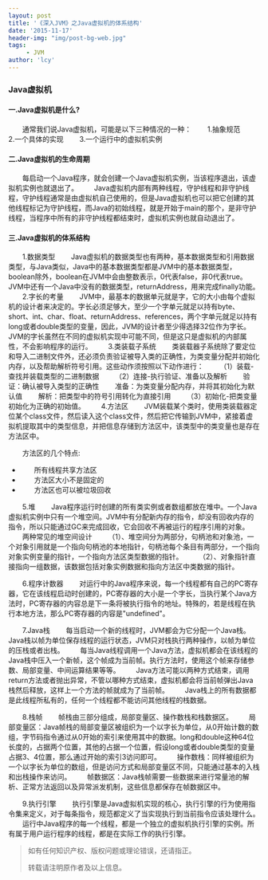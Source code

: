 ```yaml
---
layout: post
title: '《深入JVM》之Java虚拟机的体系结构'
date: '2015-11-17'
header-img: "img/post-bg-web.jpg"
tags:
     - JVM
author: 'lcy'
---
```


### Java虚拟机

#### 一.Java虚拟机是什么?
&emsp;&emsp;通常我们说Java虚拟机，可能是以下三种情况的一种：
&emsp;&emsp;1.抽象规范
&emsp;&emsp;2.一个具体的实现
&emsp;&emsp;3.一个运行中的虚拟机实例

#### 二.Java虚拟机的生命周期
&emsp;&emsp;每启动一个Java程序，就会创建一个Java虚拟机实例，当该程序退出，该虚拟机实例也就退出了。
&emsp;&emsp;Java虚拟机内部有两种线程，守护线程和非守护线程，守护线程通常是由虚拟机自己使用的，但是Java虚拟机也可以把它创建的其他线程标记为守护线程，而Java的初始线程，就是开始于main的那个，是非守护线程，当程序中所有的非守护线程都结束时，虚拟机实例也就自动退出了。

#### 三.Java虚拟机的体系结构
&emsp;&emsp;1.数据类型
&emsp;&emsp;Java虚拟机的数据类型也有两种，基本数据类型和引用数据类型，与Java类似，Java中的基本数据类型都是JVM中的基本数据类型，boolean除外，boolean在JVM中会由整数表示，0代表false，非0代表true。JVM中还有一个Java中没有的数据类型，returnAddress，用来完成finally功能。
&emsp;&emsp;2.字长的考量
&emsp;&emsp;JVM中，最基本的数据单元就是字，它的大小由每个虚拟机的设计者来决定的。字长必须足够大，至少一个字单元就足以持有byte、short、int、char、float、returnAddress、references，两个字单元就足以持有long或者double类型的变量，因此，JVM的设计者至少得选择32位作为字长。JVM的字长虽然在不同的虚拟机实现中可能不同，但是这只是虚拟机的内部属性，不会影响程序的运行。
&emsp;&emsp;3.类装载子系统
&emsp;&emsp;类装载器子系统除了要定位和导入二进制文件外，还必须负责验证被导入类的正确性，为类变量分配并初始化内存，以及帮助解析符号引用。这些动作须按照以下动作进行：
&emsp;&emsp;（1）装载-查找并装载类型的二进制数据
&emsp;&emsp;（2）连接-执行验证、准备以及解析
&emsp;&emsp;验证：确认被导入类型的正确性
&emsp;&emsp;准备：为类变量分配内存，并将其初始化为默认值
&emsp;&emsp;解析：把类型中的符号引用转化为直接引用
&emsp;&emsp;（3）初始化-把类变量初始化为正确的初始值。
&emsp;&emsp;4.方法区
&emsp;&emsp;JVM装载某个类时，使用类装载器定位某个class文件，然后读入这个class文件，然后把它传输到JVM中，紧接着虚拟机提取其中的类型信息，并把信息存储到方法区中，该类型中的类变量也是存在方法区中。

&emsp;&emsp;方法区的几个特点:

* &emsp;&emsp;所有线程共享方法区
* &emsp;&emsp;方法区大小不是固定的
* &emsp;&emsp;方法区也可以被垃圾回收

&emsp;&emsp;5.堆
&emsp;&emsp;Java程序运行时创建的所有类实例或者数组都放在堆中。一个Java虚拟机实例中只有一个堆空间。JVM中有分配新内存的指令，却没有回收内存的指令，所以只能通过GC来完成回收，它会回收不再被运行的程序引用的对象。
&emsp;&emsp;两种常见的堆空间设计
&emsp;&emsp;（1）、堆空间分为两部分，句柄池和对象池，一个对象引用就是一个指向句柄池的本地指针，句柄池每个条目有两部分，一个指向对象实例变量的指针，一个指向方法区类型数据的指针。
&emsp;&emsp;（2）、对象指针直接指向一组数据，该数据包括对象实例数据和指向方法区中类数据的指针。

&emsp;&emsp;6.程序计数器
&emsp;&emsp;对运行中的Java程序来说，每一个线程都有自己的PC寄存器，它在该线程启动时创建的，PC寄存器的大小是一个字长，当执行某个Java方法时，PC寄存器的内容总是下一条将被执行指令的地址。特殊的，若是线程在执行本地方法，那么PC寄存器的内容是"undefined"。

&emsp;&emsp;7.Java栈
&emsp;&emsp;每当启动一个新的线程时，JVM都会为它分配一个Java栈。Java栈以帧为单位保存线程的运行状态，JVM只对栈执行两种操作，以帧为单位的压栈或者出栈。
&emsp;&emsp;每当Java线程调用一个Java方法，虚拟机都会在该线程的Java栈中压入一个新帧，这个帧成为当前帧。执行方法时，使用这个帧来存储参数、局部变量、中间运算结果等等。
&emsp;&emsp;Java方法可能以两种方式结束，调用return方法或者抛出异常，不管以哪种方式结束，虚拟机都会将当前帧弹出Java栈然后释放，这样上一个方法的帧就成为了当前帧。
&emsp;&emsp;Java栈上的所有数据都是此线程所私有的，任何一个线程都不能访问其他线程的栈数据。

&emsp;&emsp;8.栈帧
&emsp;&emsp;帧栈由三部分组成，局部变量区、操作数栈和栈数据区。
&emsp;&emsp;局部变量区：Java帧栈的局部变量区被组织为一个以字长为单位，从0开始计数的数组，字节码指令通过从0开始的索引来使用其中的数据。long和double这种64位长度的，占据两个位置，其他的占据一个位置，假设long或者double类型的变量占据3、4位置，那么通过开始的索引3访问即可。
&emsp;&emsp;操作数栈：同样被组织为一个以字长为单位的数组，但是访问方式和局部变量区不同，只能通过基本的入栈和出栈操作来访问。
&emsp;&emsp;帧数据区：Java栈帧需要一些数据来进行常量池的解析、正常方法返回以及异常派发机制，这些信息都保存在帧数据区中。

&emsp;&emsp;9.执行引擎
&emsp;&emsp;执行引擎是Java虚拟机实现的核心，执行引擎的行为使用指令集来定义，对于每条指令，规范都定义了当实现执行到当前指令应该处理什么。
&emsp;&emsp;运行中Java程序的每一个线程，都是一个独立的虚拟机执行引擎的实例。所有属于用户运行程序的线程，都是在实际工作的执行引擎。


> 如有任何知识产权、版权问题或理论错误，还请指正。
>
> 转载请注明原作者及以上信息。
